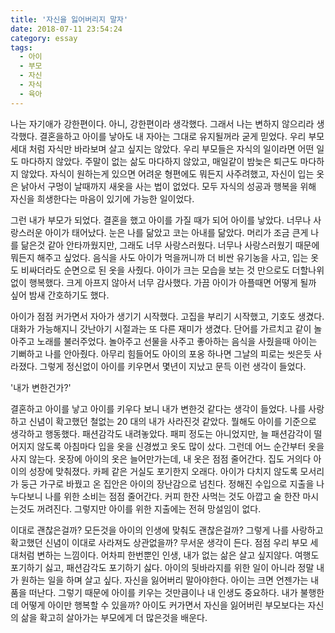 ```yaml
---
title: '자신을 잃어버리지 말자'
date: 2018-07-11 23:54:24
category: essay
tags:
  - 아이
  - 부모
  - 자신
  - 자식
  - 육아
---
```


나는 자기애가 강한편이다. 아니, 강한편이라 생각했다. 그래서 나는 변하지 않으리라 생각했다. 결혼을하고 아이를 낳아도 내 자아는 그대로 유지될꺼라 굳게 믿었다. 우리 부모세대 처럼 자식만 바라보며 살고 싶지는 않았다. 우리 부모들은 자식의 일이라면 어떤 일도 마다하지 않았다. 주말이 없는 삶도 마다하지 않았고, 매일같이 밤늦은 퇴근도 마다하지 않았다. 자식이 원하는게 있으면 어려운 형편에도 뭐든지 사주려했고, 자신이 입는 옷은 낡아서 구멍이 날때까지 새옷을 사는 법이 없었다. 모두 자식의 성공과 행복을 위해 자신을 희생한다는 마음이 있기에 가능한 일이었다.

그런 내가 부모가 되었다. 결혼을 했고 아이를 가질 때가 되어 아이를 낳았다. 너무나 사랑스러운 아이가 태어났다. 눈은 나를 닮았고 코는 아내를 닮았다. 머리가 조금 큰게 나를 닮은것 같아 안타까웠지만, 그래도 너무 사랑스러웠다. 너무나 사랑스러웠기 때문에 뭐든지 해주고 싶었다. 음식을 사도 아이가 먹을꺼니까 더 비싼 유기농을 사고, 입는 옷도 비싸더라도 순면으로 된 옷을 사줬다. 아이가 크는 모습을 보는 것 만으로도 더할나위 없이 행복했다. 크게 아프지 않아서 너무 감사했다. 가끔 아이가 아플때면 어떻게 될까 싶어 밤새 간호하기도 했다.

아이가 점점 커가면서 자아가 생기기 시작했다. 고집을 부리기 시작했고, 기호도 생겼다. 대화가 가능해지니 갓난아기 시절과는 또 다른 재미가 생겼다. 단어를 가르치고 같이 놀아주고 노래를 불러주었다. 놀아주고 선물을 사주고 좋아하는 음식을 사줬을때 아이는 기뻐하고 나를 안아줬다. 아무리 힘들어도 아이의 포옹 하나면 그날의 피로는 씻은듯 사라졌다. 그렇게 정신없이 아이를 키우면서 몇년이 지났고 문득 이런 생각이 들었다.

'내가 변한건가?'

결혼하고 아이를 낳고 아이를 키우다 보니 내가 변한것 같다는 생각이 들었다. 나를 사랑하고 신념이 확고했던 철없는 20 대의 내가 사라진것 같았다. 뭘해도 아이를 기준으로 생각하고 행동했다. 패션감각도 내려놓았다. 패피 정도는 아니었지만, 늘 패션감각이 떨어지지 않도록 아침마다 입을 옷을 신경썼고 옷도 많이 샀다. 그런데 어느 순간부터 옷을 사지 않는다. 옷장에 아이의 옷은 늘어만가는데, 내 옷은 점점 줄어간다. 집도 거의다 아이의 성장에 맞춰졌다. 카페 같은 거실도 포기한지 오래다. 아이가 다치지 않도록 모서리가 둥근 가구로 바꿨고 온 집안은 아이의 장난감으로 넘친다. 정해진 수입으로 지출을 나누다보니 나를 위한 소비는 점점 줄어간다. 커피 한잔 사먹는 것도 아깝고 술 한잔 마시는것도 꺼려진다. 그렇지만 아이를 위한 지출에는 전혀 망설임이 없다.

이대로 괜찮은걸까? 모든것을 아이의 인생에 맞춰도 괜찮은걸까? 그렇게 나를 사랑하고 확고했던 신념이 이대로 사라져도 상관없을까? 무서운 생각이 든다. 점점 우리 부모 세대처럼 변하는 느낌이다. 어차피 한번뿐인 인생, 내가 없는 삶은 살고 싶지않다. 여행도 포기하기 싫고, 패션감각도 포기하기 싫다. 아이의 뒷바라지를 위한 일이 아니라 정말 내가 원하는 일을 하며 살고 싶다. 자신을 잃어버리 말아야한다. 아이는 크면 언젠가는 내 품을 떠난다. 그렇기 때문에 아이를 키우는 것만큼이나 내 인생도 중요하다. 내가 불행한데 어떻게 아이만 행복할 수 있을까? 아이도 커가면서 자신을 잃어버린 부모보다는 자신의 삶을 확고히 살아가는 부모에게 더 많은것을 배운다.

